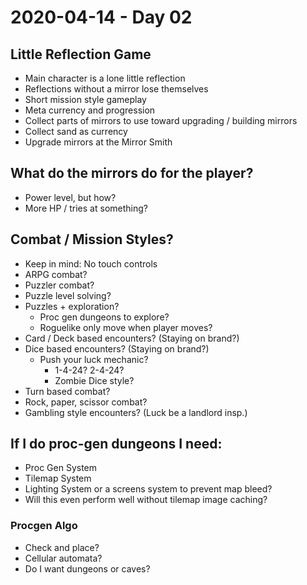 # 2020-04-14 - Day 02

## Little Reflection Game
- Main character is a lone little reflection
- Reflections without a mirror lose themselves
- Short mission style gameplay
- Meta currency and progression
- Collect parts of mirrors to use toward upgrading / building mirrors
- Collect sand as currency
- Upgrade mirrors at the Mirror Smith

## What do the mirrors do for the player?
- Power level, but how?
- More HP / tries at something?

## Combat / Mission Styles?
- Keep in mind: No touch controls
- ARPG combat?
- Puzzler combat?
- Puzzle level solving?
- Puzzles + exploration?
  - Proc gen dungeons to explore?
  - Roguelike only move when player moves?
- Card / Deck based encounters? (Staying on brand?)
- Dice based encounters? (Staying on brand?)
  - Push your luck mechanic?
    - 1-4-24? 2-4-24?
    - Zombie Dice style?
- Turn based combat?
- Rock, paper, scissor combat?
- Gambling style encounters? (Luck be a landlord insp.)

## If I do proc-gen dungeons I need:
- Proc Gen System
- Tilemap System
- Lighting System or a screens system to prevent map bleed?
- Will this even perform well without tilemap image caching?

### Procgen Algo
 - Check and place?
 - Cellular automata?
 - Do I want dungeons or caves?